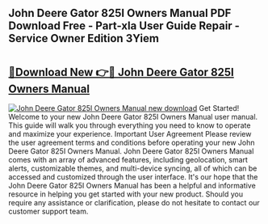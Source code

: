 ## John Deere Gator 825I Owners Manual PDF Download Free - Part-xIa User Guide Repair - Service Owner Edition 3Yiem

# <h2><a href="http://bc33836.oget.top/?id=John+Deere+Gator+825I+Owners+Manual">🔗Download New 👉🔴 John Deere Gator 825I Owners Manual</a></h2>

[![John Deere Gator 825I Owners Manual new download](https://i.imgur.com/5g1atiW.png)](http://bc33836.oget.top/?id=John+Deere+Gator+825I+Owners+Manual)
Get Started! Welcome to your new John Deere Gator 825I Owners Manual user manual. This guide will walk you through everything you need to know to operate and maximize your experience. Important User Agreement Please review the user agreement terms and conditions before operating your new John Deere Gator 825I Owners Manual. John Deere Gator 825I Owners Manual comes with an array of advanced features, including geolocation, smart alerts, customizable themes, and multi-device syncing, all of which can be accessed and customized through the user interface. It's our hope that the John Deere Gator 825I Owners Manual has been a helpful and informative resource in helping you get started with your new product. Should you require any assistance or clarification, please do not hesitate to contact our customer support team.
